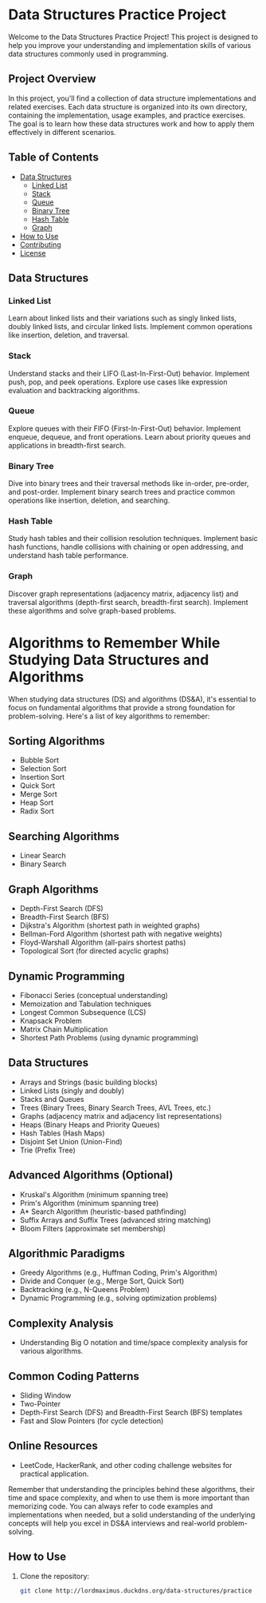 # Data Structures Practice Project

Welcome to the Data Structures Practice Project! This project is designed to help you improve your understanding and implementation skills of various data structures commonly used in programming.

## Project Overview

In this project, you'll find a collection of data structure implementations and related exercises. Each data structure is organized into its own directory, containing the implementation, usage examples, and practice exercises. The goal is to learn how these data structures work and how to apply them effectively in different scenarios.

## Table of Contents

- [Data Structures](#data-structures)
  - [Linked List](#linked-list)
  - [Stack](#stack)
  - [Queue](#queue)
  - [Binary Tree](#binary-tree)
  - [Hash Table](#hash-table)
  - [Graph](#graph)
- [How to Use](#how-to-use)
- [Contributing](#contributing)
- [License](#license)

## Data Structures

### Linked List

Learn about linked lists and their variations such as singly linked lists, doubly linked lists, and circular linked lists. Implement common operations like insertion, deletion, and traversal.

### Stack

Understand stacks and their LIFO (Last-In-First-Out) behavior. Implement push, pop, and peek operations. Explore use cases like expression evaluation and backtracking algorithms.

### Queue

Explore queues with their FIFO (First-In-First-Out) behavior. Implement enqueue, dequeue, and front operations. Learn about priority queues and applications in breadth-first search.

### Binary Tree

Dive into binary trees and their traversal methods like in-order, pre-order, and post-order. Implement binary search trees and practice common operations like insertion, deletion, and searching.

### Hash Table

Study hash tables and their collision resolution techniques. Implement basic hash functions, handle collisions with chaining or open addressing, and understand hash table performance.

### Graph

Discover graph representations (adjacency matrix, adjacency list) and traversal algorithms (depth-first search, breadth-first search). Implement these algorithms and solve graph-based problems.

# Algorithms to Remember While Studying Data Structures and Algorithms

When studying data structures (DS) and algorithms (DS&A), it's essential to focus on fundamental algorithms that provide a strong foundation for problem-solving. Here's a list of key algorithms to remember:

## Sorting Algorithms
- Bubble Sort
- Selection Sort
- Insertion Sort
- Quick Sort
- Merge Sort
- Heap Sort
- Radix Sort

## Searching Algorithms
- Linear Search
- Binary Search

## Graph Algorithms
- Depth-First Search (DFS)
- Breadth-First Search (BFS)
- Dijkstra's Algorithm (shortest path in weighted graphs)
- Bellman-Ford Algorithm (shortest path with negative weights)
- Floyd-Warshall Algorithm (all-pairs shortest paths)
- Topological Sort (for directed acyclic graphs)

## Dynamic Programming
- Fibonacci Series (conceptual understanding)
- Memoization and Tabulation techniques
- Longest Common Subsequence (LCS)
- Knapsack Problem
- Matrix Chain Multiplication
- Shortest Path Problems (using dynamic programming)

## Data Structures
- Arrays and Strings (basic building blocks)
- Linked Lists (singly and doubly)
- Stacks and Queues
- Trees (Binary Trees, Binary Search Trees, AVL Trees, etc.)
- Graphs (adjacency matrix and adjacency list representations)
- Heaps (Binary Heaps and Priority Queues)
- Hash Tables (Hash Maps)
- Disjoint Set Union (Union-Find)
- Trie (Prefix Tree)

## Advanced Algorithms (Optional)
- Kruskal's Algorithm (minimum spanning tree)
- Prim's Algorithm (minimum spanning tree)
- A* Search Algorithm (heuristic-based pathfinding)
- Suffix Arrays and Suffix Trees (advanced string matching)
- Bloom Filters (approximate set membership)

## Algorithmic Paradigms
- Greedy Algorithms (e.g., Huffman Coding, Prim's Algorithm)
- Divide and Conquer (e.g., Merge Sort, Quick Sort)
- Backtracking (e.g., N-Queens Problem)
- Dynamic Programming (e.g., solving optimization problems)

## Complexity Analysis
- Understanding Big O notation and time/space complexity analysis for various algorithms.

## Common Coding Patterns
- Sliding Window
- Two-Pointer
- Depth-First Search (DFS) and Breadth-First Search (BFS) templates
- Fast and Slow Pointers (for cycle detection)

## Online Resources
- LeetCode, HackerRank, and other coding challenge websites for practical application.

Remember that understanding the principles behind these algorithms, their time and space complexity, and when to use them is more important than memorizing code. You can always refer to code examples and implementations when needed, but a solid understanding of the underlying concepts will help you excel in DS&A interviews and real-world problem-solving.


## How to Use

1. Clone the repository:

   ```sh
   git clone http://lordmaximus.duckdns.org/data-structures/practice
